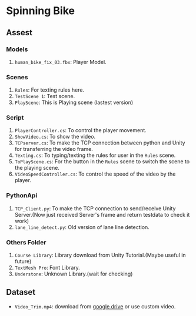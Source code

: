 # Spinning Bike

## Assest
### Models
1. `human_bike_fix_03.fbx`: Player Model.

### Scenes
1. `Rules`: For texting rules here.
2. `TestScene 1`: Test scene.
3. `PlayScene`: This is Playing scene (lastest version)

### Script
1. `PlayerController.cs`: To control the player movement.
2. `ShowVideo.cs`: To show the video.
3. `TCPserver.cs`: To make the TCP connection between python and Unity for transferring the video frame.
4. `Texting.cs`: To typing/texting the rules for user in the `Rules` scene.
5. `ToPlayScene.cs`: For the button in the `Rules` scene to switch the scene to the playing scene.
6. `VideoSpeedController.cs`: To control the speed of the video by the player.

### PythonApi
1. `TCP_Client.py`: To make the TCP connection to send/receive Unity Server.(Now just received Server's frame and return testdata to check it work)
2. `lane_line_detect.py`: Old version of lane line detection.

### Others Folder
1. `Course Library`: Library download from Unity Tutorial.(Maybe useful in future)
2. `TextMesh Pro`: Font Library.
3. `Understone`: Unknown Library.(wait for checking)


## Dataset
- `Video_Trim.mp4`: download from [google drive](https://drive.google.com/drive/folders/1SZM-8ShzIN0dDf-LsiKNiY77D_f-udOa) or use custom video.